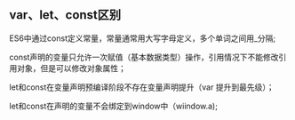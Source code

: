 
## var、let、const区别 
ES6中通过const定义常量，常量通常用大写字母定义，多个单词之间用_分隔;

const声明的变量只允许一次赋值（基本数据类型）操作，引用情况下不能修改引用对象，但是可以修改对象属性； 

let和const在变量声明预编译阶段不存在变量声明提升（var 提升到最先级）；
 
let和const在声明的变量不会绑定到window中（wiindow.a);